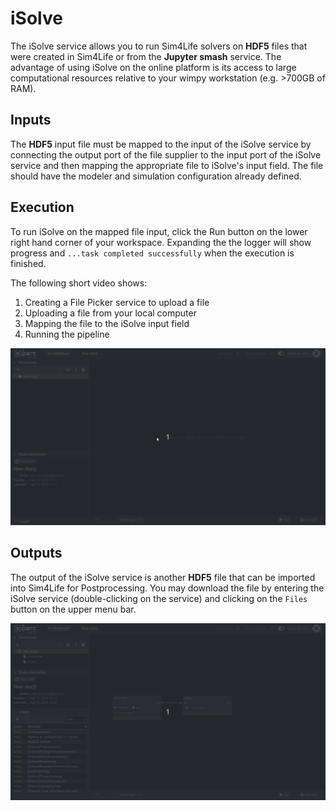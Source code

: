 # iSolve

The iSolve service allows you to run Sim4Life solvers on **HDF5** files that were created in Sim4Life or from the **Jupyter smash** service. The advantage of using iSolve on the online platform is its access to large computational resources relative to your wimpy workstation (e.g. >700GB of RAM). 

## Inputs
The **HDF5** input file must be mapped to the input of the iSolve service by connecting the output port of the file supplier to the input port of the iSolve service and then mapping the appropriate file to iSolve's input field. The file should have the modeler and simulation configuration already defined. 

## Execution
To run iSolve on the mapped file input, click the Run button on the lower right hand corner of your workspace. Expanding the the logger will show progress and ```...task completed successfully``` when the execution is finished. 

The following short video shows:
1. Creating a File Picker service to upload a file
2. Uploading a file from your local computer
3. Mapping the file to the iSolve input field
4. Running the pipeline

![isolvein](../../_media/isolveinput.gif)

## Outputs
The output of the iSolve service is another **HDF5** file that can be imported into Sim4Life for Postprocessing. You may download the file by entering the iSolve service (double-clicking on the service) and clicking on the ```Files``` button on the upper menu bar. 

![isolveout](../../_media/isolveoutput.gif)
